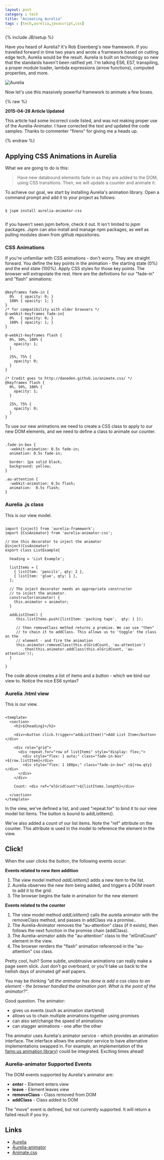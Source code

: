 ```yaml
---
layout: post
category : tech
title: "Animating Aurelia"
tags : [tech,aurelia,javascript,css]
---
```

{% include JB/setup %}

Have you heard of Aurelia? It's Rob Eisenberg's new framework. If you travelled forward in time two years and wrote a framework based on cutting edge tech, Aurelia would be the result. Aurelia is built on technology so new that the standards haven't been ratified yet. I'm talking ES6, ES7, transpiling, a proper module loader, lambda expressions (arrow functions), computed properties, and more.

<img class="img-responsive blog-img " src="{{ site.url }}/assets/images/aurelia-logo.png" alt="Aurelia" />

Now let's use this massively powerful framework to animate a few boxes.

<!--more-->

{% raw %}
<div class="bg-info messagebox round"><strong>2015-04-28 Article Updated</strong>
<p>This article had some incorrect code listed, and was not making proper use of the Aurelia-Animator. I have corrected the text and updated the code samples. Thanks to commenter "firens" for giving me a heads up.</p></div>
{% endraw %}

## Applying CSS Animations in Aurelia ##

What we are going to do is this:

> Have new databound elements fade in as they are added to the DOM, using CSS transitions. Then, we will update a counter and animate it.

To achieve our goal, we start by installing Aurelia's animation library. Open a command prompt and add it to your project as follows:

<pre class="line-numbers"><code>
$ jspm install aurelia-animator-css

</code></pre>

If you haven't seen jspm before, check it out. It isn't limited to jspm packages. Jspm can also install and manage npm packages, as well as pulling modules down from github repositories.

### CSS Animations ###

If you're unfamiliar with CSS animations - don't worry. They are straight forward. You define the key points in the animation - the starting state (0%) and the end state (100%). Apply CSS styles for those key points. The browser will extrapolate the rest. Here are the definitions for our "fade-in" and "flash" animations:

<pre class="line-numbers"><code class="language-css">
@keyframes fade-in {
  0%   { opacity: 0; }
  100% { opacity: 1; }
}
/* for compatibility with older browsers */
@-webkit-keyframes fade-in{
  0%   { opacity: 0; }
  100% { opacity: 1; }
}

@-webkit-keyframes flash {
  0%, 50%, 100% {
    opacity: 1;
  }

  25%, 75% {
    opacity: 0;
  }
}

/* Credit goes to http://daneden.github.io/animate.css/ */
@keyframes flash {
  0%, 50%, 100% {
    opacity: 1;
  }

  25%, 75% {
    opacity: 0;
  }
}</code></pre>

To use our new animations we need to create a CSS class to apply to our new DOM elements, and we need to define a class to animate our counter.

<pre class="line-numbers"><code class="language-css">
.fade-in-box {
  -webkit-animation: 0.5s fade-in;
  animation: 0.5s fade-in;

  border: 1px solid black;
  background: yellow;
}

.au-attention {
  -webkit-animation: 0.5s flash;
  animation:  0.5s flash;
}</code></pre>

### Aurelia .js class ###

This is our view model.

<pre class="line-numbers"><code class="language-javascript">
import {inject} from 'aurelia-framework';
import {CssAnimator} from 'aurelia-animator-css';

// Use this decorator to inject the animator
@inject(CssAnimator)
export class ListExample{

  heading = 'List Example';

  listItems = [
    { listItem: 'pencils', qty: 2 },
    { listItem: 'glue', qty: 1 },
  ];

  // The inject decorator needs an appropriate constructor
  // to inject the animator.
  constructor(animator) {
    this.animator = animator;
  }

  addListItem() {
     this.listItems.push({listItem: 'packing tape',  qty: 1 });

     // then removeClass method returns a promise. We can use "then"
     // to chain it to addClass. This allows us to 'toggle' the class on the
     // element - and fire the animation
     this.animator.removeClass(this.elGridCount, 'au-attention')
        .then(this.animator.addClass(this.elGridCount, 'au-attention'));
  }

}</code></pre>

The code above creates a list of items and a button - which we bind our view to. Notice the nice ES6 syntax?

### Aurelia .html view ###

This is our view.

<pre class="language-markup line-numbers"><code class="language-markup">
&lt;template&gt;
  &lt;section&gt;
    &lt;h2&gt;${heading}&lt;/h2&gt;

    &lt;div&gt;&lt;button click.trigger="addListItem()"&gt;Add List Item&lt;/button&gt;&lt;/div&gt;

    &lt;div role="grid"&gt;
      &lt;div repeat.for="row of listItems" style="display: flex;"&gt;
        &lt;div style="flex: 1 auto;" class="fade-in-box" &gt;${row.listItem}&lt;/div&gt;
        &lt;div style="flex: 1 100px;" class="fade-in-box" &gt;${row.qty}&lt;/div&gt;
      &lt;/div&gt;
    &lt;/div&gt;

    Count: &lt;div ref="elGridCount"&gt;${listItems.length}&lt;/div&gt;

  &lt;/section&gt;
&lt;/template&gt;</code></pre>

In the view, we've defined a list, and used "repeat.for" to bind it to our view model list items. The button is bound to addListItem().

We've also added a count of our list items. Note the "ref" attribute on the counter. This attribute is used in the model to reference the element in the view.

## Click! ##

When the user clicks the button, the following events occur:

**Events related to new item addition**

1. The view model method *addListItem()* adds a new item to the list.
2. Aurelia observes the new item being added, and triggers a DOM insert to add it to the grid.
3. The browser begins the fade in animation for the new element

**Events related to the counter**

1. The view model method *addListItem()* calls the aurelia animator with the removeClass method, and passes in addClass via a promise..
2. The Aurelia-Animator removes the "au-attention" class (if it exists), then follows the next function in the promise chain (addClass).
3. The Aurelia-animator adds the "au-attention" class to the "elGridCount" element in the view.
4. The browser renders the "flash" animation referenced in the "au-attention" css class.


Pretty cool, huh? Some subtle, unobtrusive animations can really make a page seem slick. Just don't go overboard, or you'll take us back to the hellish days of animated gif wall papers.

You may be thinking *"all the animator has done is add a css class to an element - the browser handled the animation part. What is the point of the animator?"*.

Good question. The animator:

- gives us events (such as animation start/end)
- allows us to chain multiple animations together using promises
- can also set/change the speed of animations
- can stagger animations - one after the other

The animator uses Aurelia's animator service - which provides an animation interface. The interface allows the animator service to have alternative implementations swapped in. For example, an implementation of the [famo.us animation library](http://famo.us)) could be integrated. Exciting times ahead!

### Aurelia-animator Supported Events ###

The DOM events supported by Aurelia's animator are:

- **enter** - Element enters view
- **leave** - Element leaves view
- **removeClass** - Class removed from DOM
- **addClass** - Class added to DOM

The "move" event is defined, but not currently supported. It will return a failed result if you try.

## Links ##

- [Aurelia](http://aurelia.io/)
- [Aurelia-animator](https://github.com/aurelia/animator-css)
- [Animate.css](http://daneden.github.io/animate.css/)

